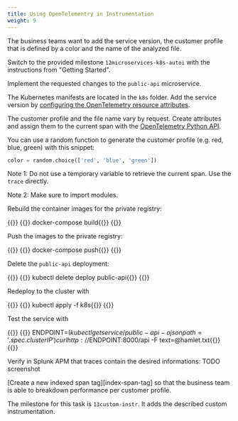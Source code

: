 ```yaml
---
title: Using OpenTelementry in Instrumentation
weight: 9
---
```

The business teams want to add the service version, the customer profile that is defined by a color and the name of the analyzed file.

Switch to the provided milestone `12microservices-k8s-autoi` with the instructions from "Getting Started".

Implement the requested changes to the `public-api` microservice.

The Kubernetes manifests are located in the `k8s` folder. Add the service version by [configuring the OpenTelemetry resource attributes][splunk-py-otel-cfg].

The customer profile and the file name vary by request. Create attributes and assign them to the current span with the [OpenTelemetry Python API][otel-py-api].

[splunk-py-otel-cfg]: https://github.com/signalfx/splunk-otel-python/blob/main/docs/advanced-config.md#trace-configuration

[otel-py-api]: https://opentelemetry-python.readthedocs.io/en/stable/faq-and-cookbook.html

You can use a random function to generate the customer profile (e.g. red, blue, green) with this snippet:

```python
color = random.choice(['red', 'blue', 'green'])
```

Note 1: Do not use a temporary variable to retrieve the current span. Use the `trace` directly.

Note 2: Make sure to import modules.

Rebuild the container images for the private registry:

{{<tabpane>}}
{{<tab header="Shell Command" lang="bash" >}}
docker-compose build{{</tab>}}
{{</tabpane>}}

Push the images to the private registry:

{{<tabpane>}}
{{<tab header="Shell Command" lang="bash" >}}
docker-compose push{{</tab>}}
{{</tabpane>}}

Delete the `public-api` deployment:

{{<tabpane>}}
{{<tab header="Shell Command" lang="bash" >}}
kubectl delete deploy public-api{{</tab>}}
{{</tabpane>}}

Redeploy to the cluster with

{{<tabpane>}}
{{<tab header="Shell Command" lang="bash" >}}
kubectl apply -f k8s{{</tab>}}
{{</tabpane>}}

Test the service with

{{<tabpane>}}
{{<tab header="Shell Command" lang="bash" >}}
ENDPOINT=$(kubectl get service/public-api -o jsonpath='{.spec.clusterIP}')
curl http://$ENDPOINT:8000/api -F text=@hamlet.txt{{</tab>}}
{{</tabpane>}}

Verify in Splunk APM that traces contain the desired informations: TODO screenshot

[Create a new indexed span tag][index-span-tag] so that the business team is able to breakdown performance per customer profile.

The milestone for this task is `13custom-instr`. It adds the described custom instrumentation.

[span-tag]: (https://docs.splunk.com/Observability/apm/span-tags/index-span-tags.html#index-a-new-span-tag)
